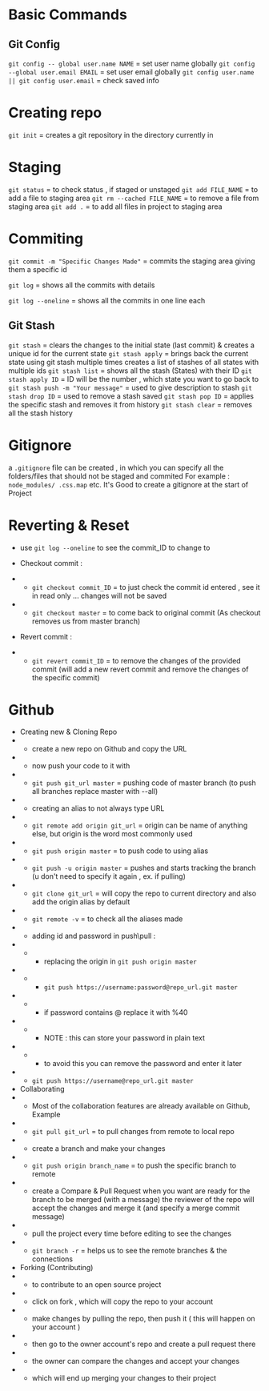 # Basic Commands

## Git Config

`git config -- global user.name NAME` = set user name globally
`git config --global user.email EMAIL` = set user email globally
`git config user.name || git config user.email` = check saved info

# Creating repo

`git init` = creates a git repository in the directory currently in

# Staging

`git status` = to check status , if staged or unstaged
`git add FILE_NAME` = to add a file to staging area
`git rm --cached FILE_NAME` = to remove a file from staging area
`git add .` = to add all files in project to staging area

# Commiting

`git commit -m "Specific Changes Made"` = commits the staging area giving them a specific id

`git log` = shows all the commits with details

`git log --oneline` = shows all the commits in one line each

## Git Stash

`git stash` = clears the changes to the initial state (last commit) & creates a unique id for the current state
`git stash apply` = brings back the current state using git stash multiple times creates a list of stashes of all states with multiple ids
`git stash list` = shows all the stash (States) with their ID
`git stash apply ID` = ID will be the number , which state you want to go back to
`git stash push -m "Your message"` = used to give description to stash
`git stash drop ID` = used to remove a stash saved
`git stash pop ID` = applies the specific stash and removes it from history
`git stash clear` = removes all the stash history

# Gitignore

a `.gitignore` file can be created , in which you can specify all the folders/files that should not be staged and commited
For example : `node_modules/ .css.map` etc.
It's Good to create a gitignore at the start of Project

# Reverting & Reset

- use `git log --oneline` to see the commit_ID to change to
- Checkout commit :
- - `git checkout commit_ID` = to just check the commit id entered , see it in read only ... changes will not be saved
- - `git checkout master` = to come back to original commit (As checkout removes us from master branch)
- Revert commit :

- - `git revert commit_ID` = to remove the changes of the provided commit (will add a new revert commit and remove the changes of the specific commit)

# Github

- Creating new & Cloning Repo
- - create a new repo on Github and copy the URL
- - now push your code to it with
- - `git push git_url master` = pushing code of master branch (to push all branches replace master with --all)
- - creating an alias to not always type URL
- - `git remote add origin git_url` = origin can be name of anything else, but origin is the word most commonly used
- - `git push origin master` = to push code to using alias
- - `git push -u origin master` = pushes and starts tracking the branch (u don't need to specify it again , ex. if pulling)
- - `git clone git_url` = will copy the repo to current directory and also add the origin alias by default
- - `git remote -v` = to check all the aliases made
- - adding id and password in push\pull :
- - - replacing the origin in `git push origin master`
- - - `git push https://username:password@repo_url.git master`
- - - if password contains @ replace it with %40
- - - NOTE : this can store your password in plain text
- - - to avoid this you can remove the password and enter it later
- - `git push https://username@repo_url.git master`
- Collaborating
- - Most of the collaboration features are already available on Github, Example
- - `git pull git_url` = to pull changes from remote to local repo
- - create a branch and make your changes
- - `git push origin branch_name` = to push the specific branch to remote
- - create a Compare & Pull Request when you want are ready for the branch to be merged (with a message)
    the reviewer of the repo will accept the changes and merge it (and specify a merge commit message)
- - pull the project every time before editing to see the changes
- - `git branch -r` = helps us to see the remote branches & the connections
- Forking (Contributing)
- - to contribute to an open source project
- - click on fork , which will copy the repo to your account
- - make changes by pulling the repo, then push it ( this will happen on your account )
- - then go to the owner account's repo and create a pull request there
- - the owner can compare the changes and accept your changes
- - which will end up merging your changes to their project
